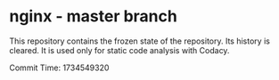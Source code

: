 # nginx - master branch

This repository contains the frozen state of the repository.
Its history is cleared. It is used only for static code
analysis with Codacy.

Commit Time: 1734549320